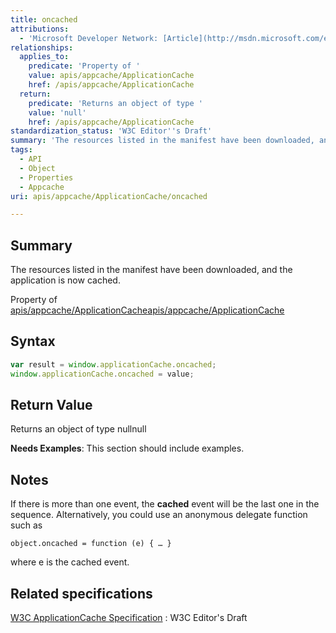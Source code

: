 ```yaml
---
title: oncached
attributions:
  - 'Microsoft Developer Network: [Article](http://msdn.microsoft.com/en-us/library/ie/hh828809%28v=vs.85%29.aspx)'
relationships:
  applies_to:
    predicate: 'Property of '
    value: apis/appcache/ApplicationCache
    href: /apis/appcache/ApplicationCache
  return:
    predicate: 'Returns an object of type '
    value: 'null'
    href: /apis/appcache/ApplicationCache
standardization_status: 'W3C Editor''s Draft'
summary: 'The resources listed in the manifest have been downloaded, and the application is now cached.'
tags:
  - API
  - Object
  - Properties
  - Appcache
uri: apis/appcache/ApplicationCache/oncached

---
```

## <span>Summary</span>

The resources listed in the manifest have been downloaded, and the application is now cached.

Property of [apis/appcache/ApplicationCache](/apis/appcache/ApplicationCache)[apis/appcache/ApplicationCache](/apis/appcache/ApplicationCache)

## <span>Syntax</span>

``` js
var result = window.applicationCache.oncached;
window.applicationCache.oncached = value;
```

## <span>Return Value</span>

Returns an object of type nullnull

**Needs Examples**: This section should include examples.

## <span>Notes</span>

If there is more than one event, the **cached** event will be the last one in the sequence. Alternatively, you could use an anonymous delegate function such as

    object.oncached = function (e) { … }

where e is the cached event.

## <span>Related specifications</span>

[W3C ApplicationCache Specification](http://dev.w3.org/html5/spec/single-page.html#application-cache-api)
:   W3C Editor's Draft
